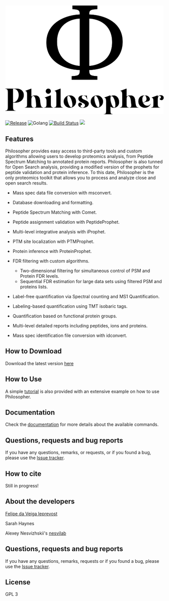 ![GitHub Logo](/images/philosopher.png)


[![Release](https://img.shields.io/github/release/nesvilab/philosopher.svg?color=purple&style=for-the-badge)](https://philosopher/releases/latest)
![Golang](https://img.shields.io/badge/Go-1.13.1-blue.svg?style=for-the-badge)
[![Build Status](https://img.shields.io/endpoint.svg?url=https%3A%2F%2Factions-badge.atrox.dev%2FNesvilab%2Fphilosopher-source%2Fbadge%3Ftoken%3D9cc51271afa40cd95d91e910f257c7b72d7e9157&style=for-the-badge)](https://actions-badge.atrox.dev/Nesvilab/philosopher-source/goto?token=9cc51271afa40cd95d91e910f257c7b72d7e9157)
![](https://img.shields.io/github/downloads/Nesvilab/philosopher/total.svg?color=red&style=for-the-badge)



## Features
Philosopher provides easy access to third-party tools and custom algorithms allowing users to develop proteomics analysis, from Peptide Spectrum Matching to annotated protein reports. Philosopher is also tunned for Open Search analysis, providing a modified version of the prophets for peptide validation and protein inference. To this date, Philosopher is the only proteomics toolkit that allows you to process and analyze close and open search results.

- Mass spec data file conversion with msconvert.

- Database downloading and formatting.

- Peptide Spectrum Matching with Comet.

- Peptide assignment validation with PeptideProphet.

- Multi-level integrative analysis with iProphet.

- PTM site localization with PTMProphet.

- Protein inference with ProteinProphet.

- FDR filtering with custom algorithms.

  - Two-dimensional filtering for simultaneous control of PSM and Protein FDR levels.
  - Sequential FDR estimation for large data sets using filtered PSM and proteins lists.

- Label-free quantification via Spectral counting and MS1 Quantification.

- Labeling-based quantification using TMT isobaric tags.

- Quantification based on functional protein groups.

- Multi-level detailed reports including peptides, ions and proteins.

- Mass spec identification file conversion with idconvert.


## How to Download
Download the latest version [here](https://philosopher/releases/latest)


## How to Use
A simple [tutorial](ttps://philosopher/wiki) is also provided with an extensive example on how to use Philosopher.


## Documentation
Check the [documentation](https://philosopher/wiki/Philosopher-Basics) for more details about the available commands.


## Questions, requests and bug reports
If you have any questions, remarks, or requests, or if you found a bug, please use the [Issue tracker](https://philosopher/issues).


## How to cite
Still in progress!


## About the developers
[Felipe da Veiga leprevost](http://www.leprevost.com.br)

Sarah Haynes

Alexey Nesvizhskii's [nesvilab](http://www.nesvilab.org/)



## Questions, requests and bug reports
If you have any questions, remarks, requests or if you found a bug, please use the [Issue tracker](https://philosopher/issues).


## License
GPL 3
